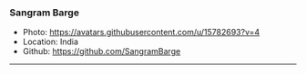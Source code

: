 ### Sangram Barge
- Photo: https://avatars.githubusercontent.com/u/15782693?v=4
- Location: India
- Github: https://github.com/SangramBarge
***
